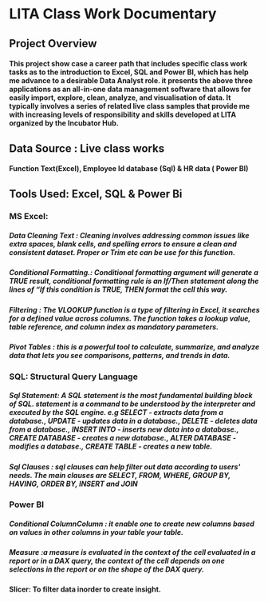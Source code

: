 # LITA Class Work Documentary
## Project Overview 
####  This project show case  a career path that includes specific class work tasks as to the introduction to Excel,  SQL  and Power BI, which has help me advance to a desirable Data Analyst role. it presents the above  three applications as an all-in-one data management software that allows for easily import, explore, clean, analyze, and visualisation of data. It typically involves a series of related live class samples  that provide me with increasing levels of responsibility and skills developed at LITA organized by the Incubator Hub.
## Data Source : Live class works
#### Function Text(Excel), Employee Id database (Sql) & HR data ( Power BI)
## Tools Used: Excel, SQL & Power Bi
 ### MS Excel:
 ##### Data Cleaning Text : Cleaning involves addressing common issues like extra spaces, blank cells, and spelling errors to ensure a clean and consistent dataset. Proper or Trim etc can be use for this function.
 ##### Conditional Formatting.: Conditional formatting argument will generate a TRUE result, conditional formatting rule is an If/Then statement along the lines of “If this condition is TRUE, THEN format the cell this way.
 ##### Filtering : The VLOOKUP function is a type of filtering in Excel, it searches for a defined value across columns. The function takes a lookup value, table reference, and column index as mandatory parameters.
 ##### Pivot Tables : this is a powerful tool to calculate, summarize, and analyze data that lets you see comparisons, patterns, and trends in data.
 ### SQL: Structural Query Language
 ##### Sql Statement: A SQL statement is the most fundamental building block of SQL. statement is a command to be understood by the interpreter and executed by the SQL engine. e.g SELECT - extracts data from a database., UPDATE - updates data in a database., DELETE - deletes data from a database., INSERT INTO - inserts new data into a database., CREATE DATABASE - creates a new database., ALTER DATABASE - modifies a database., CREATE TABLE - creates a new table.
 ##### Sql Clauses : sql clauses can help filter out data according to users' needs. The main clauses are SELECT, FROM, WHERE, GROUP BY, HAVING, ORDER BY, INSERT and JOIN
 ### Power BI
 ##### Conditional ColumnColumn : it enable one  to create new columns based on values in other columns in your table your table.
 ##### Measure :a measure is evaluated in the context of the cell evaluated in a report or in a DAX query, the context of the cell depends on one selections in the report or on the shape of the DAX query.
 #### Slicer: To filter data inorder to create insight.
